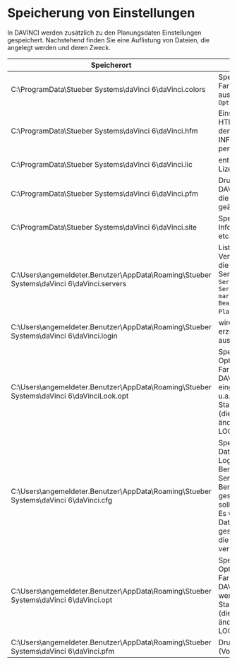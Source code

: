 # Speicherung von Einstellungen

In DAVINCI werden zusätzlich zu den Planungsdaten Einstellungen gespeichert. Nachstehend finden Sie eine Auflistung von Dateien, die angelegt werden und deren Zweck.

Speicherort|Funktion
--|--
C:\ProgramData\Stueber Systems\daVinci 6\daVinci.colors| Speichert die Farbeinstellungen aus `DAVINCI > Plan > Optionen > Farben`
C:\ProgramData\Stueber Systems\daVinci 6\daVinci.hfm| Einstellungen für den HTML-Export oder den alten INFOSERVER-Export per HTML
C:\ProgramData\Stueber Systems\daVinci 6\daVinci.lic| enthält die Lizenzdaten
C:\ProgramData\Stueber Systems\daVinci 6\daVinci.pfm| Druckformate für DAVINCI (speichert die durch den Nutzer geänderte Version)
C:\ProgramData\Stueber Systems\daVinci 6\daVinci.site| Speichert die Site-Infos (Bundesland etc.)
C:\Users\angemeldeter.Benutzer\AppData\Roaming\Stueber Systems\daVinci 6\daVinci.servers| Liste der Server-Verbindungen und die opt. Startdatei im Servermodus (`Plan > Server verwalten > Serververbindung markieren > Bearbeiten > Plandatei`)
C:\Users\angemeldeter.Benutzer\AppData\Roaming\Stueber Systems\daVinci 6\daVinci.login| wird nicht mehr erzeugt oder ausgewertet
C:\Users\angemeldeter.Benutzer\AppData\Roaming\Stueber Systems\daVinci 6\daVinciLook.opt|Speichert alle Optionen (außer Farben), die über DAVINCI LOOK eingegeben werden, u.a. den Startbenutzeraccount (dieser Wert ist änderbar durch LOOK oder DAVINCI)
C:\Users\angemeldeter.Benutzer\AppData\Roaming\Stueber Systems\daVinci 6\daVinci.cfg|  Speicherung der Daten vom letzten Login: Benutzername, Servername, ob der Benutzername gespeichert werden soll<br/>Es werden noch mehr Daten in der Datei gespeichert, aber nur die vorstehenden verwendet.
C:\Users\angemeldeter.Benutzer\AppData\Roaming\Stueber Systems\daVinci 6\daVinci.opt|Speichert alle Optionen (außer Farben), die über DAVINCI eingegeben werden, u.a. den Startbenutzeraccount (dieser Wert ist änderbar durch LOOK oder DAVINCI)
C:\Users\angemeldeter.Benutzer\AppData\Roaming\Stueber Systems\daVinci 6\daVinci.pfm| Druckformatedatei (Vorlagedatei)
